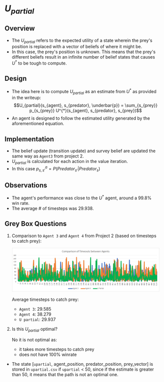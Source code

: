 # $U_{partial}$

## Overview

- The $U_{partial}$ refers to the expected utility of a state wherein the prey's position is replaced with a vector of beliefs of where it might be.
- In this case, the prey's position is unknown. This means that the prey's different beliefs result in an infinite number of belief states that causes $U^{*}$ to be tough to compute.

## Design

- The idea here is to compute $U_{partial}$ as an estimate from $U^{*}$ as provided in the writeup:
$$U_{partial}(s_{agent}, s_{predator}, \underbar{p}) = \sum_{s_{prey}} p_{s_{prey}} U^{*}(s_{agent}, s_{predator}, s_{prey})$$
- An agent is designed to follow the estimated utility generated by the aforementioned equation.

## Implementation

- The belief update (transition update) and survey belief are updated the same way as `Agent3` from project 2.
- $U_{partial}$ is calculated for each action in the value iteration.
- In this case $p_{s,s'}^a = P(Predator_{s'}|Predator_s)$


## Observations

- The agent's performance was close to the $U^*$ agent, around a 99.8% win rate.
- The average # of timesteps was 29.938.

## Grey Box Questions

1. Comparison to `Agent 3` and `Agent 4` from Project 2 (based on timesteps to catch prey):

    ![compa](../agentpartialcomp.png)

    Average timesteps to catch prey:
    - `Agent 3`: 29.585
    - `Agent 4`: 38.279
    - `U partial`: 29.937

2. Is this $U_{partial}$ optimal? 

    No it is not optimal as:
    - it takes more timesteps to catch prey
    - does not have 100% winrate


- The state [`upartial`, agent_position, predator_position, prey_vector] is stored in `upartial.csv` if `upartial` < 50, since if the estimate is greater than 50, it means that the path is not an optimal one. 